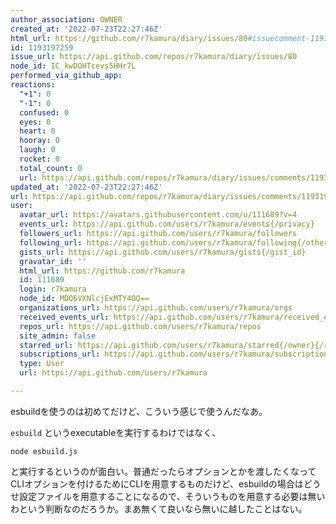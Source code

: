 ```yaml
---
author_association: OWNER
created_at: '2022-07-23T22:27:46Z'
html_url: https://github.com/r7kamura/diary/issues/80#issuecomment-1193197259
id: 1193197259
issue_url: https://api.github.com/repos/r7kamura/diary/issues/80
node_id: IC_kwDOHTcevs5HHr7L
performed_via_github_app: 
reactions:
  "+1": 0
  "-1": 0
  confused: 0
  eyes: 0
  heart: 0
  hooray: 0
  laugh: 0
  rocket: 0
  total_count: 0
  url: https://api.github.com/repos/r7kamura/diary/issues/comments/1193197259/reactions
updated_at: '2022-07-23T22:27:46Z'
url: https://api.github.com/repos/r7kamura/diary/issues/comments/1193197259
user:
  avatar_url: https://avatars.githubusercontent.com/u/111689?v=4
  events_url: https://api.github.com/users/r7kamura/events{/privacy}
  followers_url: https://api.github.com/users/r7kamura/followers
  following_url: https://api.github.com/users/r7kamura/following{/other_user}
  gists_url: https://api.github.com/users/r7kamura/gists{/gist_id}
  gravatar_id: ''
  html_url: https://github.com/r7kamura
  id: 111689
  login: r7kamura
  node_id: MDQ6VXNlcjExMTY4OQ==
  organizations_url: https://api.github.com/users/r7kamura/orgs
  received_events_url: https://api.github.com/users/r7kamura/received_events
  repos_url: https://api.github.com/users/r7kamura/repos
  site_admin: false
  starred_url: https://api.github.com/users/r7kamura/starred{/owner}{/repo}
  subscriptions_url: https://api.github.com/users/r7kamura/subscriptions
  type: User
  url: https://api.github.com/users/r7kamura

---
```

esbuildを使うのは初めてだけど、こういう感じで使うんだなあ。

`esbuild` というexecutableを実行するわけではなく、

```
node esbuild.js
```

と実行するというのが面白い。普通だったらオプションとかを渡したくなってCLIオプションを付けるためにCLIを用意するものだけど、esbuildの場合はどうせ設定ファイルを用意することになるので、そういうものを用意する必要は無いわという判断なのだろうか。まあ無くて良いなら無いに越したことはない。